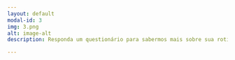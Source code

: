 ```yaml
---
layout: default
modal-id: 3
img: 3.png
alt: image-alt
description: Responda um questionário para sabermos mais sobre sua rotina.

---
```


